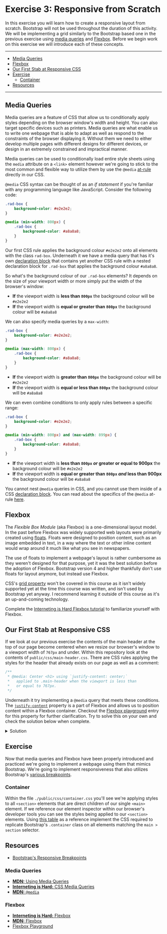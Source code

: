 # Exercise 3: Responsive from Scratch

In this exercise you will learn how to create a responsive layout from scratch. Bootstrap will not be used throughout the duration of this activity. We will be implementing a grid similarly to the Bootstrap based one in the previous exercise using [media queries](https://developer.mozilla.org/en-US/docs/Web/CSS/Media_Queries/Using_media_queries) and [Flexbox](https://developer.mozilla.org/en-US/docs/Web/CSS/CSS_Flexible_Box_Layout/Basic_Concepts_of_Flexbox). Before we begin work on this exercise we will introduce each of these concepts.

***
- [Media Queries](#media-queries)
- [Flexbox](#flexbox)
- [Our First Stab at Responsive CSS](#our-first-stab-at-responsive-css)
- [Exercise](#exercise)
	- [Container](#container)
- [Resources](#resources)
***




## Media Queries

Media queries are a feature of CSS that allow us to conditionally apply styles depending on the browser window's width and height. You can also target specific devices such as printers. Media queries are what enable us to write one webpage that is able to adapt as well as respond to the constraints of the browser displaying it. Without them we need to either develop multiple pages with different designs for different devices, or design in an extremely constrained and impractical manner.

Media queries can be used to conditionally load entire style sheets using the `media` attribute on a `<link>` element however we're going to stick to the most common and flexible way to utilize them by use the `@media` [at-rule](https://developer.mozilla.org/en-US/docs/Web/CSS/At-rule) directly in our CSS.

`@media` CSS syntax can be thought of as an _if statement_ if you're familiar with any programming language like JavaScript. Consider the following code:

```css
.rad-box {
	background-color: #e2e2e2;
}

@media (min-width: 800px) {
	.rad-box {
		background-color: #a8a8a8;
	}
}
```

Our first CSS rule applies the background colour `#e2e2e2` onto all elements with the class `rad-box`. Underneath it we have a media query that has it's own [declaration block](https://developer.mozilla.org/en-US/docs/Learn/CSS/Introduction_to_CSS/Syntax#CSS_declaration_blocks) that contains yet another CSS rule with a nested declaration block for `.rad-box` that applies the background colour `#a8a8a8`.

So what's the background colour of our `.rad-box` elements? It depends on the size of your viewport width or more simply put the width of the browser's window:

- **If** the viewport width is **less than `800px`** the background colour will be `#e2e2e2`
- **If** the viewport width is **equal or greater than `800px`** the background colour will be `#a8a8a8`

We can also specify media queries by a `max-width`:

```css
.rad-box {
	background-color: #e2e2e2;
}

@media (max-width: 800px) {
	.rad-box {
		background-color: #a8a8a8;
	}
}
```

- **If** the viewport width is **greater than `800px`** the background colour will be `#e2e2e2`
- **If** the viewport width is **equal or less than `800px`** the background colour will be `#a8a8a8`

We can even combine conditions to only apply rules between a specific range:

```css
.rad-box {
	background-color: #e2e2e2;
}

@media (min-width: 800px) and (max-width: 899px) {
	.rad-box {
		background-color: #a8a8a8;
	}
}
```

- **If** the viewport width is **less than `800px` _or_ greater or equal to 900px** the background colour will be `#e2e2e2`
- **If** the viewport width is **equal or greater than `800px` _and_ less than 900px** the background colour will be `#a8a8a8`

You cannot nest `@media` queries in CSS, and you cannot use them inside of a CSS [declaration block](https://developer.mozilla.org/en-US/docs/Learn/CSS/Introduction_to_CSS/Syntax#CSS_declaration_blocks). You can read about the specifics of the `@media` at-rule [here](https://developer.mozilla.org/en-US/docs/Web/CSS/@media).




## Flexbox

The _Flexible Box Module_ (aka Flexbox) is a one-dimensional layout model. In the past before Flexbox was widely supported web layouts were primarily created using [floats](https://developer.mozilla.org/en-US/docs/Web/CSS/float). Floats were designed to position content, such as an image embedded in text, in a way where the text or other inline content would wrap around it much like what you see in newspapers.

The use of floats to implement a webpage's layout is rather cumbersome as they weren't designed for that purpose, yet it was the best solution before the adoption of Flexbox. Bootstrap version 4 and higher thankfully don't use floats for layout anymore, but instead use Flexbox.

CSS's [grid property](https://developer.mozilla.org/en-US/docs/Web/CSS/CSS_Grid_Layout/Basic_Concepts_of_Grid_Layout) won't be covered in this course as it isn't widely supported yet at the time this course was written, and isn't used by Bootstrap yet anyway. I recommend learning it outside of this course as it's an up-and-coming technology.

Complete the [Interneting is Hard Flexbox tutorial](https://internetingishard.com/html-and-css/flexbox/) to familiarize yourself with Flexbox.




## Our First Stab at Responsive CSS

If we look at our previous exercise the contents of the main header at the top of our page become centered when we resize our browser's window to a viewport width of `767px` and under. Within this repository look at the contents of `public/css/main-header.css`. There are CSS rules applying the styles for the header that already exists on our page as well as a comment:

```css
/**
 * @media: Center <h1> using `justify-content: center;`
 *   applied to .main-header when the viewport is less than
 *   or equal to 767px.
 */
```

Underneath it try implementing a `@media` query that meets these conditions. The [`justify-content`](https://developer.mozilla.org/en-US/docs/Web/CSS/justify-content) property is a part of Flexbox and allows us to position content within a Flexbox container. Checkout the [Flexbox playground](https://codepen.io/enxaneta/full/adLPwv/) entry for this property for further clarification. Try to solve this on your own and check the solution below when complete.

<details>
  <summary>Solution</summary>

  ```css
/**
 * @media: Center <h1> using `justify-content: center;`
 *   applied to .main-header when the viewport is less than
 *   or equal to 767px.
 */
@media (max-width: 767px) {
	.main-header {
		justify-content: center;
	}
}
  ```

</details>




## Exercise

Now that media queries and Flexbox have been properly introduced and practiced we're going to implement a webpage using them that mimics Bootstrap. We're going to implement responsiveness that also utilizes Bootstrap's [various breakpoints](https://getbootstrap.com/docs/4.3/layout/grid/#grid-options).



### Container

Within the file `./public/css/container.css` you'll see we're applying styles to all `<section>` elements that are direct children of our single `<main>` element. If we reference our element inspector within our browser's developer tools you can see the styles being applied to our `<section>` elements. Using [this table](https://getbootstrap.com/docs/4.3/layout/grid/#grid-options) as a reference implement the CSS required to replicate Bootstrap's `.container` class on all elements matching the `main > section` selector.




## Resources

- [Bootstrap's Responsive Breakpoints](https://getbootstrap.com/docs/4.3/layout/grid/#grid-options)


### Media Queries

- [**MDN:** Using Media Queries](https://developer.mozilla.org/en-US/docs/Web/CSS/Media_Queries/Using_media_queries)
- [**Interneting is Hard:** CSS Media Queries](https://internetingishard.com/html-and-css/responsive-design/#css-media-queries)
- [**MDN:** `@media`](https://developer.mozilla.org/en-US/docs/Web/CSS/@media)


### Flexbox

- [**Interneting is Hard:** Flexbox](https://internetingishard.com/html-and-css/flexbox/)
- [**MDN:** Flexbox](https://developer.mozilla.org/en-US/docs/Web/CSS/CSS_Flexible_Box_Layout/Basic_Concepts_of_Flexbox)
- [Flexbox Playground](https://codepen.io/enxaneta/full/adLPwv/)
